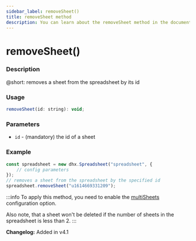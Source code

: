 ```yaml
---
sidebar_label: removeSheet()
title: removeSheet method
description: You can learn about the removeSheet method in the documentation of the DHTMLX JavaScript Spreadsheet library. Browse developer guides and API reference, try out code examples and live demos, and download a free 30-day evaluation version of DHTMLX Spreadsheet.
---
```


# removeSheet()

### Description

@short: removes a sheet from the spreadsheet by its id

### Usage

~~~jsx
removeSheet(id: string): void;
~~~

### Parameters

- `id` - (mandatory) the id of a sheet

### Example

~~~jsx {5}
const spreadsheet = new dhx.Spreadsheet("spreadsheet", {
    // config parameters
});
// removes a sheet from the spreadsheet by the specified id
spreadsheet.removeSheet("u1614669331209");
~~~

:::info
To apply this method, you need to enable the [multiSheets](api/spreadsheet_multisheets_config.md) configuration option.

Also note, that a sheet won't be deleted if the number of sheets in the spreadsheet is less than 2.
:::

**Changelog:** Added in v4.1
